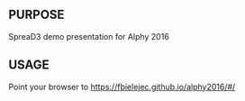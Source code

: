  PURPOSE
 -------
 SpreaD3 demo presentation for Alphy 2016 
 
 USAGE
 ----- 
  Point your browser to https://fbielejec.github.io/alphy2016/#/
